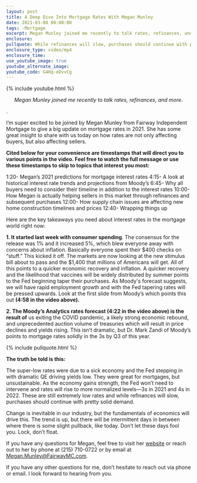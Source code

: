 ```yaml
---
layout: post
title: A Deep Dive Into Mortgage Rates With Megan Munley
date: 2021-03-08 00:00:00
tags: -Mortgage
excerpt: Megan Munley joined me recently to talk rates, refinances, and more.
enclosure: 
pullquote: While refinances will slow, purchases should continue with pretty solid demand. 
enclosure_type: video/mp4
enclosure_time:
use_youtube_image: true
youtube_alternate_image:
youtube_code: G4Hq-eDvvCg
---
```


{% include youtube.html %}

<p style="text-align: center;"><em>Megan Munley joined me recently to talk rates, refinances, and more.</em></p>.

I’m super excited to be joined by Megan Munley from Fairway Independent Mortgage to give a big update on mortgage rates in 2021. She has some great insight to share with us today on how rates are not only affecting buyers, but also affecting sellers. 

**Cited below for your convenience are timestamps that will direct you to various points in the video. Feel free to watch the full message or use these timestamps to skip to topics that interest you most:**

1:20- Megan’s 2021 predictions for mortgage interest rates
4:15- A look at historical interest rate trends and projections from Moody’s
6:45- Why all buyers need to consider their timeline in addition to the interest rates
10:00- How Megan is actually helping sellers in this market through refinances and subsequent purchases
12:00- How supply chain issues are affecting new home construction timelines and prices
12:40- Wrapping things up

Here are the key takeaways you need about interest rates in the mortgage world right now:

**1. It started last week with consumer spending**. The consensus for the release was 1% and it increased 5%, which blew everyone away with concerns about inflation. Basically everyone spent their $400 checks on “stuff.” This kicked it off. The markets are now looking at the new stimulus bill about to pass and the $1,400 that millions of Americans will get. All of this points to a quicker economic recovery and inflation. A quicker recovery and the likelihood that vaccines will be widely distributed by summer points to the Fed beginning taper their purchases. As Moody's forecast suggests, we will have rapid employment growth and with the Fed tapering rates will be pressed upwards. Look at the first slide from Moody’s which points this out **(4:58 in the video above).**

**2. The Moody’s Analytics rates forecast (4:22 in the video above) is the result of** us exiting the COVID pandemic, a likely strong economic rebound, and unprecedented auction volume of treasuries which will result in price declines and yields rising. This isn’t dramatic, but Dr. Mark Zandi of Moody’s points to mortgage rates solidly in the 3s by Q3 of this year.


{% include pullquote.html %}

**The truth be told is this:**
 
The super-low rates were due to a sick economy and the Fed stepping in with dramatic QE driving yields low. They were great for mortgages, but unsustainable. As the economy gains strength, the Fed won’t need to intervene and rates will rise to more normalized levels—3s in 2021 and 4s in 2022. These are still extremely low rates and while refinances will slow, purchases should continue with pretty solid demand. 
 
Change is inevitable in our industry, but the fundamentals of economics will drive this. The trend is up, but there will be intermittent days in between where there is some slight pullback, like today. Don’t let these days fool you. Lock, don’t float.

If you have any questions for Megan, feel free to visit her <a href="http://meganmunley.com" target="_blank">website</a> or reach out to her by phone at (215) 710-0722 or by email at <a href="Megan.Munley@FairwayMC.com">Megan.Munley@FairwayMC.com.</a>

If you have any other questions for me, don’t hesitate to reach out via phone or email. I look forward to hearing from you.

